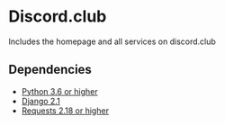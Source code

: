# Discord.club

Includes the homepage and all services on discord.club

## Dependencies

- [Python 3.6 or higher](https://www.python.org/)
- [Django 2.1](https://www.djangoproject.com/)
- [Requests 2.18 or higher](http://docs.python-requests.org/en/master/)
